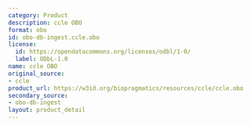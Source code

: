 ```yaml
---
category: Product
description: ccle OBO
format: obo
id: obo-db-ingest.ccle.obo
license:
  id: https://opendatacommons.org/licenses/odbl/1-0/
  label: ODbL-1.0
name: ccle OBO
original_source:
- ccle
product_url: https://w3id.org/biopragmatics/resources/ccle/ccle.obo
secondary_source:
- obo-db-ingest
layout: product_detail
---
```

